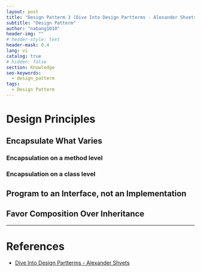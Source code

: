 ```yaml
---
layout: post
title: "Design Patterm 3 (Dive Into Design Partterms - Alexander Shvets)"
subtitle: "Design Patterm"
author: "nabang1010"
header-img: ""
# header-style: text
header-mask: 0.4
lang: vi
catalog: true
# hidden: false
section: Knowledge
seo-keywords:
  - design_patterm
tags:
  - Design Patterm
---
```


# Design Principles



















































## Encapsulate What Varies

### Encapsulation on a method level

### Encapsulation on a class level

## Program to an Interface, not an Implementation

## Favor Composition Over Inheritance



----

# References

* [Dive Into Design Partterms - Alexander Shvets]()